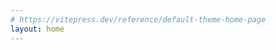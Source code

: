 ```yaml
---
# https://vitepress.dev/reference/default-theme-home-page
layout: home
---
```


<ArticleCard
title="My new Article"
excerpt="Est commodi iusto et alias deleniti sed voluptatibus tempora est reprehenderit autem..."
image="/thumbnail-01.png"
href="/articles/article-1"
date="2023-05-29"
/>
